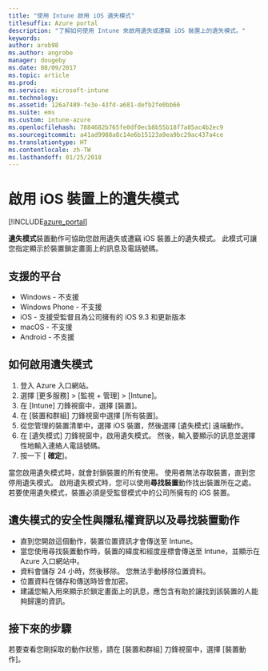 ```yaml
---
title: "使用 Intune 啟用 iOS 遺失模式"
titlesuffix: Azure portal
description: "了解如何使用 Intune 來啟用遺失或遭竊 iOS 裝置上的遺失模式。"
keywords: 
author: arob98
ms.author: angrobe
manager: dougeby
ms.date: 08/09/2017
ms.topic: article
ms.prod: 
ms.service: microsoft-intune
ms.technology: 
ms.assetid: 126a7489-fe3e-43fd-a681-defb2fe0bb66
ms.suite: ems
ms.custom: intune-azure
ms.openlocfilehash: 7884682b765fe0df0ecb8b55b18f7a85ac4b2ec9
ms.sourcegitcommit: a41ad9988a8c14e6b15123a9ea9bc29ac437a4ce
ms.translationtype: HT
ms.contentlocale: zh-TW
ms.lasthandoff: 01/25/2018
---
```

# <a name="activate-lost-mode-on-ios-devices"></a>啟用 iOS 裝置上的遺失模式


[!INCLUDE[azure_portal](./includes/azure_portal.md)]

**遺失模式**裝置動作可協助您啟用遺失或遭竊 iOS 裝置上的遺失模式。 此模式可讓您指定顯示於裝置鎖定畫面上的訊息及電話號碼。

## <a name="supported-platforms"></a>支援的平台

- Windows - 不支援
- Windows Phone - 不支援
- iOS - 支援受監督且為公司擁有的 iOS 9.3 和更新版本
- macOS - 不支援
- Android - 不支援

## <a name="how-to-activate-lost-mode"></a>如何啟用遺失模式

1. 登入 Azure 入口網站。
2. 選擇 [更多服務]  >  [監視 + 管理]  >  [Intune]。
3. 在 [Intune] 刀鋒視窗中，選擇 [裝置]。
4. 在 [裝置和群組] 刀鋒視窗中選擇 [所有裝置]。
5. 從您管理的裝置清單中，選擇 iOS 裝置，然後選擇 [遺失模式] 遠端動作。
6. 在 [遺失模式] 刀鋒視窗中，啟用遺失模式。 然後，輸入要顯示的訊息並選擇性地輸入連絡人電話號碼。
7. 按一下 [ **確定**]。

當您啟用遺失模式時，就會封鎖裝置的所有使用。 使用者無法存取裝置，直到您停用遺失模式。 啟用遺失模式時，您可以使用**尋找裝置**動作找出裝置所在之處。
若要使用遺失模式，裝置必須是受監督模式中的公司所擁有的 iOS 裝置。

## <a name="security-and-privacy-information-for-the-lost-mode-and-locate-device-actions"></a>遺失模式的安全性與隱私權資訊以及尋找裝置動作
- 直到您開啟這個動作，裝置位置資訊才會傳送至 Intune。
- 當您使用尋找裝置動作時，裝置的緯度和經度座標會傳送至 Intune，並顯示在 Azure 入口網站中。
- 資料會儲存 24 小時，然後移除。 您無法手動移除位置資料。
- 位置資料在儲存和傳送時皆會加密。
- 建議您輸入用來顯示於鎖定畫面上的訊息，應包含有助於讓找到該裝置的人能夠歸還的資訊。

## <a name="next-steps"></a>接下來的步驟

若要查看您剛採取的動作狀態，請在 [裝置和群組] 刀鋒視窗中，選擇 [裝置動作]。

